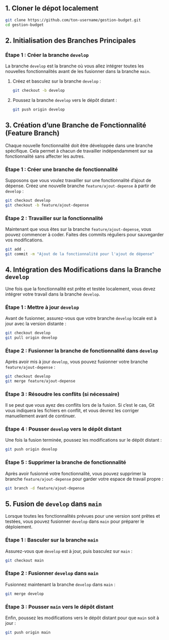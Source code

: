 ## 1. Cloner le dépot localement

```bash
git clone https://github.com/ton-username/gestion-budget.git
cd gestion-budget
```

## 2. Initialisation des Branches Principales

### Étape 1 : Créer la branche `develop`

La branche `develop` est la branche où vous allez intégrer toutes les nouvelles fonctionnalités avant de les fusionner dans la branche `main`.

1. Créez et basculez sur la branche `develop` :
   ```bash
   git checkout -b develop
   ```
2. Poussez la branche `develop` vers le dépôt distant :
   ```bash
   git push origin develop
   ```

## 3. Création d’une Branche de Fonctionnalité (Feature Branch)

Chaque nouvelle fonctionnalité doit être développée dans une branche spécifique. Cela permet à chacun de travailler indépendamment sur sa fonctionnalité sans affecter les autres.

### Étape 1 : Créer une branche de fonctionnalité

Supposons que vous voulez travailler sur une fonctionnalité d’ajout de dépense. Créez une nouvelle branche `feature/ajout-depense` à partir de `develop` :

```bash
git checkout develop
git checkout -b feature/ajout-depense
```

### Étape 2 : Travailler sur la fonctionnalité

Maintenant que vous êtes sur la branche `feature/ajout-depense`, vous pouvez commencer à coder. Faites des commits réguliers pour sauvegarder vos modifications.

```bash
git add .
git commit -m "Ajout de la fonctionnalité pour l'ajout de dépense"
```

## 4. Intégration des Modifications dans la Branche `develop`

Une fois que la fonctionnalité est prête et testée localement, vous devez intégrer votre travail dans la branche `develop`.

### Étape 1 : Mettre à jour `develop`

Avant de fusionner, assurez-vous que votre branche `develop` locale est à jour avec la version distante :

```bash
git checkout develop
git pull origin develop
```

### Étape 2 : Fusionner la branche de fonctionnalité dans `develop`

Après avoir mis à jour `develop`, vous pouvez fusionner votre branche `feature/ajout-depense` :

```bash
git checkout develop
git merge feature/ajout-depense
```

### Étape 3 : Résoudre les conflits (si nécessaire)

Il se peut que vous ayez des conflits lors de la fusion. Si c’est le cas, Git vous indiquera les fichiers en conflit, et vous devrez les corriger manuellement avant de continuer.

### Étape 4 : Pousser `develop` vers le dépôt distant

Une fois la fusion terminée, poussez les modifications sur le dépôt distant :

```bash
git push origin develop
```

### Étape 5 : Supprimer la branche de fonctionnalité

Après avoir fusionné votre fonctionnalité, vous pouvez supprimer la branche `feature/ajout-depense` pour garder votre espace de travail propre :

```bash
git branch -d feature/ajout-depense
```

## 5. Fusion de `develop` dans `main`

Lorsque toutes les fonctionnalités prévues pour une version sont prêtes et testées, vous pouvez fusionner `develop` dans `main` pour préparer le déploiement.

### Étape 1 : Basculer sur la branche `main`

Assurez-vous que `develop` est à jour, puis basculez sur `main` :

```bash
git checkout main
```

### Étape 2 : Fusionner `develop` dans `main`

Fusionnez maintenant la branche `develop` dans `main` :

```bash
git merge develop
```

### Étape 3 : Pousser `main` vers le dépôt distant

Enfin, poussez les modifications vers le dépôt distant pour que `main` soit à jour :

```bash
git push origin main
```
